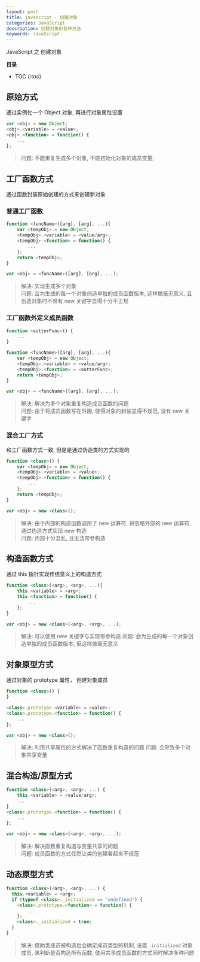 ```yaml
---
layout: post
title: javascript - 创建对象
categories: JavaScript
description: 创建对象的各种方法
keywords: JavaScript
---
```

JavaScript 之 创建对象

**目录**

* TOC
{:toc}

## 原始方式

通过实例化一个 Object 对象, 再进行对象属性设置

```js
var <obj> = new Object;
<obj>.<variable> = <value>;
<obj>.<function> = function() {
    ...
};
```

> 问题: 不能重复生成多个对象, 不能初始化对象的成员变量;

## 工厂函数方式

通过函数封装原始创建的方式来创建新对象

### 普通工厂函数

```js
function <funcName>([arg], [arg], ...){
    var <tempObj> = new Object;
    <tempObj>.<variable> = <value/arg>;
    <tempObj>.<function> = function() {
        ...
    };
    return <tempObj>;
}

var <obj> = <funcName>([arg], [arg], ...);
```

>解决: 实现生成多个对象  
>问题: 会为生成的每一个对象创造单独的成员函数版本, 这样做毫无意义,  且创造对象时不带有 new 关键字显得十分不正规

### 工厂函数外定义成员函数

```js
function <outterFunc>() {
    ...
}

function <funcName>([arg], [arg], ...){
    var <tempObj> = new Object;
    <tempObj>.<variable> = <value/arg>;
    <tempObj>.<function> = <outterFunc>;
    return <tempObj>;
}

var <obj> = <funcName>([arg], [arg], ...);
```

>解决: 解决为多个对象重复构造成员函数的问题  
>问题: 由于将成员函数写在外围, 使得对象的封装显得不规范, 没有 new 关键字

### 混合工厂方式

和工厂函数方式一致, 但是是通过伪造类的方式实现的

```js
function <class>() {
    var <tempObj> = new Object;
    <tempObj>.<variable> = <value>;
    <tempObj>.<function> = function() {
        ...
    };
    return <tempObj>;
}

var <obj> = new <class>();
```

>解决: 由于内部的构造函数调用了 new 运算符, 将忽略外部的 new 运算符, 通过伪造方式实现 new 构造  
>问题: 内部十分混乱, 且无法带参构造

## 构造函数方式

通过 this 指针实现传统意义上的构造方式

```js
function <class>(<arg>, <arg>, ...){
    this.<variable> = <arg>;
    this.<function> = function() {
        ...
    };
}

var <obj> = new <class>(<arg>, <arg>, ...);
```

>解决: 可以使用 new 关键字与实现带参构造 
>问题: 会为生成的每一个对象创造单独的成员函数版本, 但这样做毫无意义

## 对象原型方式

通过对象的 prototype 属性， 创建对象成员

```js
function <class>() {
}

<class>.prototype.<variable> = <value>;
<class>.prototype.<function> = function() {
    ...
};

var <obj> = new <class>();
```

>解决: 利用共享属性的方式解决了函数重复构造的问题
>问题: 会导致多个对象共享变量

## 混合构造/原型方式

```js
function <class>(<arg>, <arg>, ...) {
    this.<variable> = <value/arg>;
    ...
}
<class>.prototype.<function> = function() {
    ...
};

var <obj> = new <class>(<arg>, <arg>, ...);
```

>解决: 解决函数重复构造与变量共享的问题  
>问题: 成员函数的方式任然让类的创建看起来不规范

## 动态原型方式

```js
function <class>(<arg>, <arg>, ...) {
  this.<variable> = <arg>;
  if (typeof <class>._initialized == "undefined") {
    <class>.prototype.<function> = function() {
        ...
    };
    <class>._initialized = true;
  }
}
```

>解决: 借助类成员被构造后会确定成员类型的机制, 设置 `_initialized` 对象成员, 来判断是否构造所有函数, 使用共享成员函数的方式同时解决多种问题
